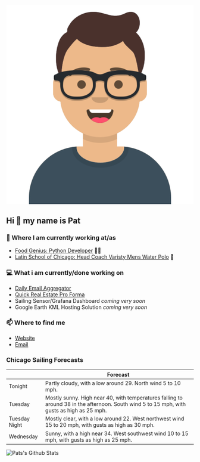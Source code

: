 [![Social banner for p-j-falconer](https://raw.githubusercontent.com/P-J-FALCONER/P-J-FALCONER/master/assets/avataaars.svg)](https://patfalconer.com/)
## Hi :wave: my name is Pat

### 💼 Where I am currently working at/as
- [Food Genius: Python Developer](https://getfoodgenius.com/) 🍔🐍
- [Latin School of Chicago: Head Coach Varisty Mens Water Polo](https://www.latinschool.org/) 🤽


### 💻 What i am currently/done working on
 - [Daily Email Aggregator](https://github.com/P-J-FALCONER/dott_daily_mail)
 - [Quick Real Estate Pro Forma](https://github.com/P-J-FALCONER/henry)
 - Sailing Sensor/Grafana Dashboard *coming very soon*
 - Google Earth KML Hosting Solution *coming very soon*

### 📫 Where to find me
 - [Website](https://patfalconer.com/)
 - [Email](mailto:patrick.j.falconer@gmail.com)


### Chicago Sailing Forecasts
|   | Forecast  |
|---|---|
| Tonight | Partly cloudy, with a low around 29. North wind 5 to 10 mph. |
| Tuesday | Mostly sunny. High near 40, with temperatures falling to around 38 in the afternoon. South wind 5 to 15 mph, with gusts as high as 25 mph. |
| Tuesday Night | Mostly clear, with a low around 22. West northwest wind 15 to 20 mph, with gusts as high as 30 mph. |
| Wednesday | Sunny, with a high near 34. West southwest wind 10 to 15 mph, with gusts as high as 25 mph. |

![Pats's Github Stats](https://github-readme-stats.vercel.app/api?username=p-j-falconer&show_icons=true&theme=radical)
